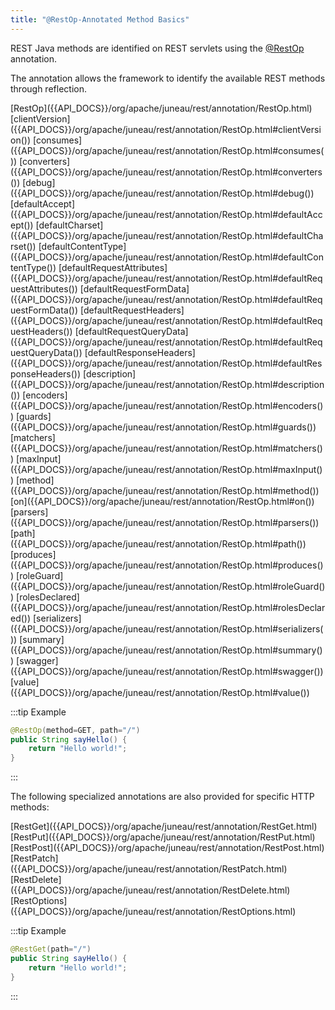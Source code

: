 ```yaml
---
title: "@RestOp-Annotated Method Basics"
---
```


REST Java methods are identified on REST servlets using the [@RestOp]({{API_DOCS}}/org/apache/juneau/rest/annotation/RestOp.html) annotation.

The annotation allows the framework to identify the available REST methods through reflection.

<tree>
<node-0><java-annotation>[RestOp]({{API_DOCS}}/org/apache/juneau/rest/annotation/RestOp.html)</java-annotation></node-0>
<node-1><java-method-annotation>[clientVersion]({{API_DOCS}}/org/apache/juneau/rest/annotation/RestOp.html#clientVersion())</java-method-annotation></node-1>
<node-1><java-method-annotation>[consumes]({{API_DOCS}}/org/apache/juneau/rest/annotation/RestOp.html#consumes())</java-method-annotation></node-1>
<node-1><java-method-annotation>[converters]({{API_DOCS}}/org/apache/juneau/rest/annotation/RestOp.html#converters())</java-method-annotation></node-1>
<node-1><java-method-annotation>[debug]({{API_DOCS}}/org/apache/juneau/rest/annotation/RestOp.html#debug())</java-method-annotation></node-1>
<node-1><java-method-annotation>[defaultAccept]({{API_DOCS}}/org/apache/juneau/rest/annotation/RestOp.html#defaultAccept())</java-method-annotation></node-1>
<node-1><java-method-annotation>[defaultCharset]({{API_DOCS}}/org/apache/juneau/rest/annotation/RestOp.html#defaultCharset())</java-method-annotation></node-1>
<node-1><java-method-annotation>[defaultContentType]({{API_DOCS}}/org/apache/juneau/rest/annotation/RestOp.html#defaultContentType())</java-method-annotation></node-1>
<node-1><java-method-annotation>[defaultRequestAttributes]({{API_DOCS}}/org/apache/juneau/rest/annotation/RestOp.html#defaultRequestAttributes())</java-method-annotation></node-1>
<node-1><java-method-annotation>[defaultRequestFormData]({{API_DOCS}}/org/apache/juneau/rest/annotation/RestOp.html#defaultRequestFormData())</java-method-annotation></node-1>
<node-1><java-method-annotation>[defaultRequestHeaders]({{API_DOCS}}/org/apache/juneau/rest/annotation/RestOp.html#defaultRequestHeaders())</java-method-annotation></node-1>
<node-1><java-method-annotation>[defaultRequestQueryData]({{API_DOCS}}/org/apache/juneau/rest/annotation/RestOp.html#defaultRequestQueryData())</java-method-annotation></node-1>
<node-1><java-method-annotation>[defaultResponseHeaders]({{API_DOCS}}/org/apache/juneau/rest/annotation/RestOp.html#defaultResponseHeaders())</java-method-annotation></node-1>
<node-1><java-method-annotation>[description]({{API_DOCS}}/org/apache/juneau/rest/annotation/RestOp.html#description())</java-method-annotation></node-1>
<node-1><java-method-annotation>[encoders]({{API_DOCS}}/org/apache/juneau/rest/annotation/RestOp.html#encoders())</java-method-annotation></node-1>
<node-1><java-method-annotation>[guards]({{API_DOCS}}/org/apache/juneau/rest/annotation/RestOp.html#guards())</java-method-annotation></node-1>
<node-1><java-method-annotation>[matchers]({{API_DOCS}}/org/apache/juneau/rest/annotation/RestOp.html#matchers())</java-method-annotation></node-1>
<node-1><java-method-annotation>[maxInput]({{API_DOCS}}/org/apache/juneau/rest/annotation/RestOp.html#maxInput())</java-method-annotation></node-1>
<node-1><java-method-annotation>[method]({{API_DOCS}}/org/apache/juneau/rest/annotation/RestOp.html#method())</java-method-annotation></node-1>
<node-1><java-method-annotation>[on]({{API_DOCS}}/org/apache/juneau/rest/annotation/RestOp.html#on())</java-method-annotation></node-1>
<node-1><java-method-annotation>[parsers]({{API_DOCS}}/org/apache/juneau/rest/annotation/RestOp.html#parsers())</java-method-annotation></node-1>
<node-1><java-method-annotation>[path]({{API_DOCS}}/org/apache/juneau/rest/annotation/RestOp.html#path())</java-method-annotation></node-1>
<node-1><java-method-annotation>[produces]({{API_DOCS}}/org/apache/juneau/rest/annotation/RestOp.html#produces())</java-method-annotation></node-1>
<node-1><java-method-annotation>[roleGuard]({{API_DOCS}}/org/apache/juneau/rest/annotation/RestOp.html#roleGuard())</java-method-annotation></node-1>
<node-1><java-method-annotation>[rolesDeclared]({{API_DOCS}}/org/apache/juneau/rest/annotation/RestOp.html#rolesDeclared())</java-method-annotation></node-1>
<node-1><java-method-annotation>[serializers]({{API_DOCS}}/org/apache/juneau/rest/annotation/RestOp.html#serializers())</java-method-annotation></node-1>
<node-1><java-method-annotation>[summary]({{API_DOCS}}/org/apache/juneau/rest/annotation/RestOp.html#summary())</java-method-annotation></node-1>
<node-1><java-method-annotation>[swagger]({{API_DOCS}}/org/apache/juneau/rest/annotation/RestOp.html#swagger())</java-method-annotation></node-1>
<node-1><java-method-annotation>[value]({{API_DOCS}}/org/apache/juneau/rest/annotation/RestOp.html#value())</java-method-annotation></node-1>
</tree>

:::tip Example
```java
@RestOp(method=GET, path="/")
public String sayHello() {
    return "Hello world!";
}
```
:::

The following specialized annotations are also provided for specific HTTP methods:

<tree>
<node-0><java-annotation>[RestGet]({{API_DOCS}}/org/apache/juneau/rest/annotation/RestGet.html)</java-annotation></node-0>
<node-0><java-annotation>[RestPut]({{API_DOCS}}/org/apache/juneau/rest/annotation/RestPut.html)</java-annotation></node-0>
<node-0><java-annotation>[RestPost]({{API_DOCS}}/org/apache/juneau/rest/annotation/RestPost.html)</java-annotation></node-0>
<node-0><java-annotation>[RestPatch]({{API_DOCS}}/org/apache/juneau/rest/annotation/RestPatch.html)</java-annotation></node-0>
<node-0><java-annotation>[RestDelete]({{API_DOCS}}/org/apache/juneau/rest/annotation/RestDelete.html)</java-annotation></node-0>
<node-0><java-annotation>[RestOptions]({{API_DOCS}}/org/apache/juneau/rest/annotation/RestOptions.html)</java-annotation></node-0>
</tree>

:::tip Example
```java
@RestGet(path="/")
public String sayHello() {
    return "Hello world!";
}
```
:::